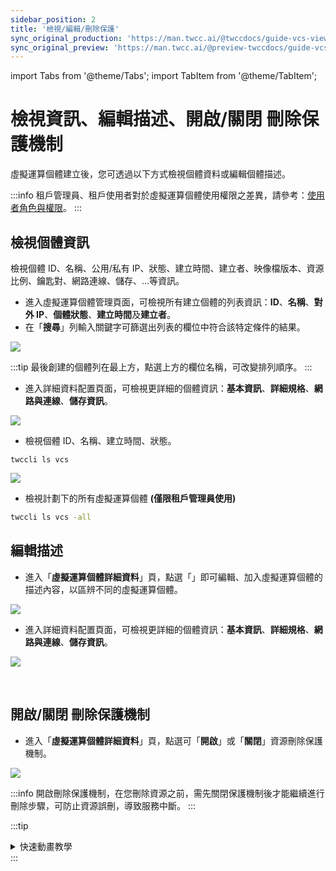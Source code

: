 ```yaml
---
sidebar_position: 2
title: '檢視/編輯/刪除保護'
sync_original_production: 'https://man.twcc.ai/@twccdocs/guide-vcs-view-and-edit-instance-zh' 
sync_original_preview: 'https://man.twcc.ai/@preview-twccdocs/guide-vcs-view-and-edit-instance-zh' 
---
```


import Tabs from '@theme/Tabs';
import TabItem from '@theme/TabItem';

# 檢視資訊、編輯描述、開啟/關閉 刪除保護機制

虛擬運算個體建立後，您可透過以下方式檢視個體資料或編輯個體描述。

:::info
租戶管理員、租戶使用者對於虛擬運算個體使用權限之差異，請參考：[<ins>使用者角色與權限</ins>](https://man.twcc.ai/@twccdocs/role-main-zh/https%3A%2F%2Fman.twcc.ai%2F%40twccdocs%2Frole-compute-zh#虛擬運算服務)。
:::

## 檢視個體資訊

檢視個體 ID、名稱、公用/私有 IP、狀態、建立時間、建立者、映像檔版本、資源比例、鑰匙對、網路連線、儲存、…等資訊。

<Tabs>

<TabItem value="TWCC 入口網站" label="TWCC 入口網站">

* 進入虛擬運算個體管理頁面，可檢視所有建立個體的列表資訊：**ID**、**名稱**、**對外 IP**、**個體狀態**、**建立時間**及**建立者**。
* 在「**搜尋**」列輸入關鍵字可篩選出列表的欄位中符合該特定條件的結果。

![](https://cos.twcc.ai/SYS-MANUAL/uploads/upload_9b0bec73d32cdc3370baf274bf28b8f9.png)


:::tip
最後創建的個體列在最上方，點選上方的欄位名稱，可改變排列順序。
:::

- 進入詳細資料配置頁面，可檢視更詳細的個體資訊：**基本資訊**、**詳細規格**、**網路與連線**、**儲存資訊**。

![](https://cos.twcc.ai/SYS-MANUAL/uploads/upload_4b5b513960169c831bdc6ba0d8613e8a.png)

</TabItem>

<TabItem value="TWCC CLI" label="TWCC CLI">

- 檢視個體 ID、名稱、建立時間、狀態。

```
twccli ls vcs
```

![](https://cos.twcc.ai/SYS-MANUAL/uploads/upload_b59214e6a5aa3939d5e679b2b43761eb.png)

- 檢視計劃下的所有虛擬運算個體 **(僅限租戶管理員使用)**

```bash
twccli ls vcs -all
```
</TabItem>

</Tabs>

## 編輯描述

<Tabs>

<TabItem value="TWCC 入口網站" label="TWCC 入口網站">

* 進入「**虛擬運算個體詳細資料**」頁，點選「<i class="fa fa-pencil" aria-hidden="true"></i>」即可編輯、加入虛擬運算個體的描述內容，以區辨不同的虛擬運算個體。

![](https://cos.twcc.ai/SYS-MANUAL/uploads/upload_cd49ecf150da5f7e001fd7ed52c46a86.png)


- 進入詳細資料配置頁面，可檢視更詳細的個體資訊：**基本資訊**、**詳細規格**、**網路與連線**、**儲存資訊**。

![](https://cos.twcc.ai/SYS-MANUAL/uploads/upload_4b5b513960169c831bdc6ba0d8613e8a.png)

</TabItem>

<TabItem value="TWCC CLI" label="TWCC CLI (尚無支援)">

<br/>

</TabItem>

</Tabs>


## 開啟/關閉 刪除保護機制

<Tabs>

<TabItem value="TWCC 入口網站" label="TWCC 入口網站">

* 進入「**虛擬運算個體詳細資料**」頁，點選可「**開啟**」或「**關閉**」資源刪除保護機制。

![](https://cos.twcc.ai/SYS-MANUAL/uploads/upload_408b408eda07f53cfacf8289b5127431.png)


:::info
開啟刪除保護機制，在您刪除資源之前，需先關閉保護機制後才能繼續進行刪除步驟，可防止資源誤刪，導致服務中斷。
:::

:::tip
<details>

<summary>快速動畫教學 <i class="fa fa-file-video-o" aria-hidden="true"></i></summary>

![](https://i.imgur.com/8v36pAf.gif)

</details>
:::

</TabItem>

<TabItem value="TWCC CLI" label="TWCC CLI (TBD)">

<br/>

</TabItem>

</Tabs>